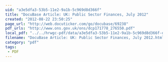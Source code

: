 ```yaml
---
uid: "a3e5dfa3-53b5-11e2-9a1b-5c969d8d366f"
title: "DocuBase Article: UK: Public Sector Finances, July 2012"
created: "2012-08-22 23:50:25"
page_url: "http://web.docuticker.com/go/docubase/69238"
pdf_urls: "http://www.ons.gov.uk/ons/dcp171778_276550.pdf"
local_pdf: "../../hrwgc-pdf/data/a3e5dfa3-53b5-11e2-9a1b-5c969d8d366f-docubase-article-uk-public-sector-finances-july-2012.pdf"
filename: "DocuBase Article: UK: Public Sector Finances, July 2012.html"
category: "pdf"
tags: 
 - PDF
---
```


